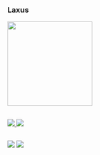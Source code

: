 ### Laxus
 <div>
  <a href="https://github.com/TheLaxus">
  <img height="190em" src="https://github-readme-stats.vercel.app/api?username=TheLaxus&show_icons=true&theme=dracula&include_all_commits=true&count_private=true"/>
</div>
 
 ##
 <img src="https://img.shields.io/badge/Java-ED8B00?style=for-the-badge&logo=java&logoColor=white"/>
 <img src="https://img.shields.io/badge/PHP-777BB4?style=for-the-badge&logo=php&logoColor=white"/>

 ##
  <a href="https://github.com/TheLaxus" target="_blank"><img src="https://img.shields.io/badge/GitHub-100000?style=for-the-badge&logo=github&logoColor=white"></a>
 <a href="https://www.youtube.com/channel/UCVfNUcBSgTxSFgaCqrmsPZg" target="_blank"><img src="https://img.shields.io/badge/YouTube-FF0000?style=for-the-badge&logo=youtube&logoColor=white"></a>
 
